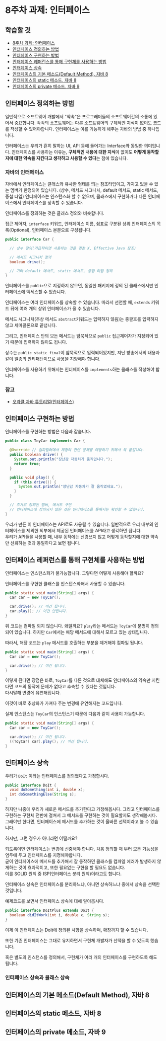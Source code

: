 # 8주차 과제: 인터페이스

## 학습할 것

- [8주차 과제: 인터페이스](#8주차-과제-인터페이스)
- [인터페이스 정의하는 방법](#인터페이스-정의하는-방법)
- [인터페이스 구현하는 방법](#인터페이스-구현하는-방법)
- [인터페이스 레퍼런스를 통해 구현체를 사용하는 방법](#인터페이스-레퍼런스를-통해-구현체를-사용하는-방법)
- [인터페이스 상속](#인터페이스-상속)
- [인터페이스의 기본 메소드(Default Method), 자바 8](#인터페이스의-기본-메소드default-method-자바-8)
- [인터페이스의 static 메소드, 자바 8](#인터페이스의-static-메소드-자바-8)
- [인터페이스의 private 메소드, 자바 9](#인터페이스의-private-메소드-자바-9)

## 인터페이스 정의하는 방법

일반적으로 소프트웨어 개발에서 "약속"은 프로그래머들의 소프트웨어간의 소통에 있어서 중요합니다. 각각의 소프트웨어는 다른 소프트웨어의 구체적인 지식이 없이도 코드를 작성할 수 있어야합니다. 인터페이스는 이를 가능하게 해주는 자바의 방법 중 하나입니다.

인터페이스는 우리가 흔히 말하는 UI, API 등에 들어가는 Interface와 동일한 의미입니다. 인터페이스를 사용하는 이유는, **구체적인 내용에 대한 지식**이 없이도 **어떻게 동작할지에 대한 약속을 지킨다고 생각하고 사용할 수 있다**는 점에 있습니다.

### 자바의 인터페이스

자바에서 인터페이스는 클래스와 유사한 형태를 띄는 참조타입이고, 가지고 있을 수 있는 멤버가 한정되어 있습니다. (상수, 메서드 시그니처, default 메서드, static 메서드, 중첩 타입) 인터페이스는 인스턴스화 할 수 없으며, 클래스에서 구현하거나 다른 인터페이스에서 인터페이스를 상속할 수 있습니다.

인터페이스를 정의하는 것은 클래스 정의와 비슷합니다.

접근 제어자, `interface` 키워드, 인터페이스 이름, 쉼표로 구분된 상위 인터페이스의 목록(Optional), 인터페이스 본문으로 구성됩니다.

```java
public interface Car {

  // 상수 정의(가급적이면 사용하는 것을 권장 X, Effective Java 참조)

  // 메서드 시그니처 정의
  boolean drive();

  // 기타 default 메서드, static 메서드, 중첩 타입 정의
}
```

인터페이스를 `public`으로 지정하지 않으면, 동일한 패키지에 정의 된 클래스에서만 인터페이스에 액세스할 수 있습니다.

인터페이스는 여러 인터페이스를 상속할 수 있습니다. 따라서 선언할 때, `extends` 키워드 뒤에 여러 개의 상위 인터페이스가 올 수 있습니다.

메서드 시그니처(추상 메서드 `abstract`키워드는 입력하지 않음)는 중괄호를 입력하지 않고 세미콜론으로 끝냅니다.

그리고, 인터페이스 안의 모든 메서드는 암묵적으로 `public` 접근제어자가 지정되어 있기 때문에 입력하지 않아도 됩니다.

상수는 `public static final`이 암묵적으로 입력되어있지만, 지난 방송에서의 내용과 같이 일종의 안티패턴이므로 사용을 지양해야 합니다.

인터페이스를 사용하기 위해서는 인터페이스를 `implements`하는 클래스를 작성해야 합니다.

### 참고

- [오라클 자바 튜토리얼(인터페이스)](https://docs.oracle.com/javase/tutorial/java/IandI/createinterface.html)

## 인터페이스 구현하는 방법

인터페이스를 구현하는 방법은 다음과 같습니다.

```java
public class ToyCar implements Car {

  @Override // 컴파일러에서 재정의 관련 문제를 예방하기 위해서 꼭 붙입니다.
  public boolean drive() {
    System.out.println("장난감 자동차가 움직입니다.");
    return true;
  }

  public void play() {
    if (this.drive()) {
      System.out.println("장난감 자동차가 잘 움직였네요.");
    }
  }

  // 추가로 정의된 멤버, 메서드 구현
  // 인터페이스에 정의되지 않은 것은 인터페이스를 통해서는 확인할 수 없습니다.
}
```

우리가 만든 이 인터페이스는 API로도 사용될 수 있습니다. 일반적으로 우리 내부의 인터페이스를 제외한 외부에서 제공된 인터페이스를 API라고 생각하면 됩니다.  
우리가 API들을 사용할 때, 내부 동작에는 신경쓰지 않고 어떻게 동작할지에 대한 약속만 신뢰하는 것과 동일하다고 보면 됩니다.

## 인터페이스 레퍼런스를 통해 구현체를 사용하는 방법

인터페이스는 인스턴스화가 불가능합니다. 그렇다면 어떻게 사용해야 할까요?

인터페이스를 구현한 클래스를 인스턴스화해서 사용할 수 있습니다.

```java
public static void main(String[] args) {
  Car car = new ToyCar();

  car.drive(); // 이건 됩니다.
  car.play(); // 이건 안됩니다.
}
```

위 코드는 컴파일 되지 않습니다. 왜일까요? `play`라는 메서드는 `ToyCar`에 분명히 정의되어 있습니다. 하지만 `Car`에서는 해당 메서드에 대해서 모르고 있는 상태입니다.

따라서, 해당 코드는 `play` 메서드를 호출하는 부분을 제거해야 컴파일 됩니다.

```java
public static void main(String[] args) {
  Car car = new ToyCar();

  car.drive(); // 이건 됩니다.
}
```

이렇게 된다면 장점은 바로, `ToyCar`를 다른 것으로 대체해도 인터페이스의 약속만 지킨다면 코드의 동작에 문제가 없다고 추측할 수 있다는 것입니다.  
다시말해 변경에 유연해집니다.

이것이 바로 추상화가 가져다 주는 변경에 유연해지는 코드입니다.

실제 인스턴스는 `ToyCar`의 인스턴스기 때문에 다음과 같이 사용이 가능합니다.

```java
public static void main(String[] args) {
  Car car = new ToyCar();

  car.drive(); // 이건 됩니다.
  ((ToyCar) car).play(); // 이건 됩니다.
}
```

## 인터페이스 상속

우리가 `DoIt` 이라는 인터페이스를 정의했다고 가정합시다.

```java
public interface DoIt {
  void doSomething(int i, double x);
  int doSomethingElse(String s);
}
```

하지만 나중에 우리가 새로운 메서드를 추가한다고 가정해봅시다. 그리고 인터페이스를 구현하는 구현체 전반에 걸쳐서 그 메서드를 구현하는 것이 필요할지도 생각해봅시다.  
그래야만 한다면, 인터페이스에 메서드를 추가하는 것이 올바른 선택이라고 볼 수 있습니다.

하지만, 그런 경우가 아니라면 어떨까요?

되도록이면 인터페이스는 변경에 신중해야 합니다. 처음 정의할 때 부터 모든 가능성을 염두에 두고 인터페이스를 지정해야합니다.  
굳이 인터페이스에 메서드를 추가해서 잘 동작하던 클래스를 컴파일 에러가 발생하지 않게하는 것이 효과적이고, 또한 필요없는 구현을 할 필요도 없습니다.  
이를 SOLID 원칙 중 ISP(인터페이스 분리 원칙)이라고도 합니다.

인터페이스 상속은 인터페이스를 분리하느냐, 아니면 상속하느냐 중에서 상속을 선택한 것입니다.

예제코드를 보면서 인터페이스 상속에 대해 알아봅시다.

```java
public interface DoItPlus extends DoIt {
  boolean didItWork(int i, double x, String s);
}
```

이제 이 인터페이스는 DoIt에 정의된 사항을 상속하며, 확장까지 할 수 있습니다.

또한 기존 인터페이스는 그대로 유지하면서 구현체 개발자가 선택을 할 수 있도록 했습니다.

혹은 별도의 인스턴스를 정의해서, 구현체가 여러 개의 인터페이스를 구현하도록 해도 됩니다.

### 인터페이스 상속과 클래스 상속

## 인터페이스의 기본 메소드(Default Method), 자바 8

## 인터페이스의 static 메소드, 자바 8

## 인터페이스의 private 메소드, 자바 9
